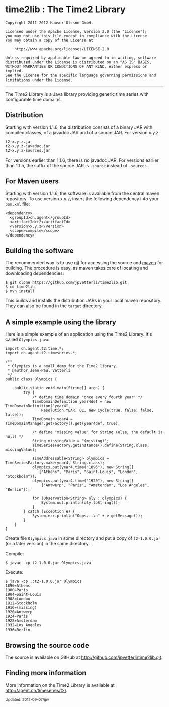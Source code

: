 time2lib : The Time2 Library
============================

	Copyright 2011-2012 Hauser Olsson GmbH.
	
	Licensed under the Apache License, Version 2.0 (the "License");
	you may not use this file except in compliance with the License.
	You may obtain a copy of the License at
	
    	http://www.apache.org/licenses/LICENSE-2.0

	Unless required by applicable law or agreed to in writing, software
	distributed under the License is distributed on an "AS IS" BASIS,
	WITHOUT WARRANTIES OR CONDITIONS OF ANY KIND, either express or implied.
	See the License for the specific language governing permissions and
	limitations under the License.

***

The Time2 Library is a Java library providing 
generic time series with configurable time domains.

Distribution
------------

Starting with version 1.1.6, the distribution consists of a binary JAR with 
compiled classes, of a javadoc JAR and of a source JAR. For version x.y.z:

	t2-x.y.z.jar
	t2-x.y.z-javadoc.jar
	t2-x.y.z-sources.jar

For versions earlier than 1.1.6, there is no javadoc JAR. For versions earlier 
than 1.1.5, the suffix of the source JAR is `.source` instead of `-sources`. 

For Maven users
---------------

Starting with version 1.1.6, the software is available from the central maven 
repository. To use version x.y.z, insert the following dependency into your 
`pom.xml` file:

    <dependency>
      <groupId>ch.agent</groupId>
      <artifactId>t2</artifactId>
      <version>x.y.z</version>
      <scope>compile</scope>
    </dependency>

Building the software
---------------------

The recommended way is to use [git](http://git-scm.com) for accessing the
source and [maven](<http://maven.apache.org/>) for building. The procedure 
is easy, as maven takes care of locating and downloading dependencies:

	$ git clone https://github.com/jpvetterli/time2lib.git
	$ cd time2lib
	$ mvn install

This builds and installs the distribution JARs in your local maven
repository. They can also be found in the `target` directory.


A simple example using the library
----------------------------------

Here is a simple example of an application using the Time2 Library. 
It's called `Olympics.java`:

	import ch.agent.t2.time.*;
	import ch.agent.t2.timeseries.*;

	/**
	 * Olympics is a small demo for the Time2 library.
	 * @author Jean-Paul Vetterli
	 */
	public class Olympics {
	
	    public static void main(String[] args) {
	        try {
	            /* define time domain "once every fourth year" */
	            TimeDomainDefinition year4def = new TimeDomainDefinition("year4", 
	                Resolution.YEAR, 0L, new Cycle(true, false, false, false));
	            TimeDomain year4 = TimeDomainManager.getFactory().get(year4def, true);
	            
	            /* define "missing value" for String (else, the default is null) */
	            String missingValue = "(missing)";
	            TimeSeriesFactory.getInstance().define(String.class, missingValue);
	
	            TimeAddressable<String> olympics = TimeSeriesFactory.make(year4, String.class);
	            olympics.put(year4.time("1896"), new String[] 
 	               {"Athens", "Paris", "Saint-Louis", "London", "Stockholm"});
	            olympics.put(year4.time("1920"), new String[] 
	                {"Antwerp", "Paris", "Amsterdam", "Los Angeles", "Berlin"});
	            
	            for (Observation<String> oly : olympics) {
	                System.out.println(oly.toString());
	            }
	        } catch (Exception e) {
	            System.err.println("Oops...\n" + e.getMessage());
	        }
	    }
	}

Create file `Olympics.java` in some directory and put a copy of 
`t2-1.0.0.jar` (or a later version) in the same directory.

Compile:

	$ javac -cp t2-1.0.0.jar Olympics.java

Execute:

	$ java -cp .:t2-1.0.0.jar Olympics
	1896=Athens
	1900=Paris
	1904=Saint-Louis
	1908=London
	1912=Stockholm
	1916=(missing)
	1920=Antwerp
	1924=Paris
	1928=Amsterdam
	1932=Los Angeles
	1936=Berlin

Browsing the source code
------------------------

The source is available on GitHub at 
<http://github.com/jpvetterli/time2lib.git>.

Finding more information
------------------------

More information on the Time2 Library is available at 
<http://agent.ch/timeseries/t2/>.

<small>Updated: 2012-09-07/jpv</small>

<link rel="stylesheet" type="text/css" href="README.css"/>


